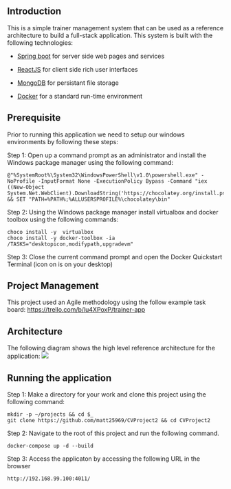 Introduction 
-----------
This is a simple trainer management system that can be used as a reference architecture to build a full-stack application. This system is built with the following technologies:

-   [Spring boot](https://spring.io/projects/spring-boot) for server side web pages and services

-   [ReactJS](https://reactjs.org/) for client side rich user interfaces

-   [MongoDB](https://www.mongodb.com/) for persistant file storage

-   [Docker](https://www.docker.com/) for a standard run-time environment

Prerequisite
-----
Prior to running this application we need to setup our windows environments by following these steps:

Step 1:
Open up a command prompt as an administrator and install the Windows package manager using the following command:
```
@"%SystemRoot%\System32\WindowsPowerShell\v1.0\powershell.exe" -NoProfile -InputFormat None -ExecutionPolicy Bypass -Command "iex ((New-Object System.Net.WebClient).DownloadString('https://chocolatey.org/install.ps1'))" && SET "PATH=%PATH%;%ALLUSERSPROFILE%\chocolatey\bin"
```
Step 2:
Using the Windows package manager install virtualbox and docker toolbox using the following commands:
```
choco install -y  virtualbox
choco install -y docker-toolbox -ia /TASKS="desktopicon,modifypath,upgradevm"
```
Step 3:
Close the current command prompt and open the Docker Quickstart Terminal (icon on is on your desktop)


Project Management
---------------
This project used an Agile methodology using the follow example task board: https://trello.com/b/lu4XPoxP/trainer-app

Architecture
---------------
The following diagram shows the high level reference architecture for the application: ![](./cv-back/docs/img/architecture.jpg)

Running the application
-----
Step 1:
Make a directory for your work and clone this project using the following command:
```
mkdir -p ~/projects && cd $_
git clone https://github.com/matt25969/CVProject2 && cd CVProject2
```
Step 2:
Navigate to the root of this project and run the following command.
```
docker-compose up -d --build
```
Step 3:
Access the applicaton by accessing the following URL in the browser
```
http://192.168.99.100:4011/
```
